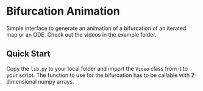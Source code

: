 # Bifurcation Animation

Simple interface to generate an animation of a bifurcation of an iterated map or an ODE. Check out the videos in the example folder.

## Quick Start

Copy the `lib.py` to your local folder and import the `Video` class from it to your script. The function to use for the bifurcation has to be callable with 2-dimensional numpy arrays.
